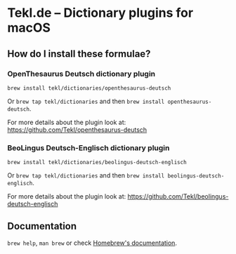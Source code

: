 # Tekl.de – Dictionary plugins for macOS

## How do I install these formulae?

### OpenThesaurus Deutsch dictionary plugin

`brew install tekl/dictionaries/openthesaurus-deutsch`

Or `brew tap tekl/dictionaries` and then `brew install openthesaurus-deutsch`.

For more details about the plugin look at: <https://github.com/Tekl/openthesaurus-deutsch>

### BeoLingus Deutsch-Englisch dictionary plugin

`brew install tekl/dictionaries/beolingus-deutsch-englisch`

Or `brew tap tekl/dictionaries` and then `brew install beolingus-deutsch-englisch`.

For more details about the plugin look at: <https://github.com/Tekl/beolingus-deutsch-englisch>

## Documentation

`brew help`, `man brew` or check [Homebrew's documentation](https://docs.brew.sh).
